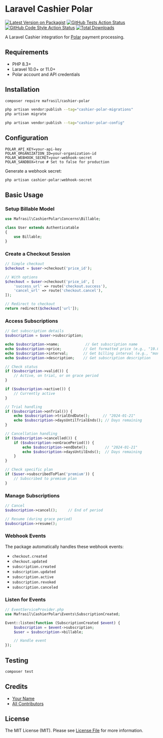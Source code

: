 # Laravel Cashier Polar

[![Latest Version on Packagist](https://img.shields.io/packagist/v/mafrasil/cashier-polar.svg?style=flat-square)](https://packagist.org/packages/mafrasil/cashier-polar)
[![GitHub Tests Action Status](https://img.shields.io/github/actions/workflow/status/mafrasil/cashier-polar/run-tests.yml?branch=main&label=tests&style=flat-square)](https://github.com/mafrasil/cashier-polar/actions?query=workflow%3Arun-tests+branch%3Amain)
[![GitHub Code Style Action Status](https://img.shields.io/github/actions/workflow/status/mafrasil/cashier-polar/fix-php-code-style-issues.yml?branch=main&label=code%20style&style=flat-square)](https://github.com/mafrasil/cashier-polar/actions?query=workflow%3A"Fix+PHP+code+style+issues"+branch%3Amain)
[![Total Downloads](https://img.shields.io/packagist/dt/mafrasil/cashier-polar.svg?style=flat-square)](https://packagist.org/packages/mafrasil/cashier-polar)

A Laravel Cashier integration for [Polar](https://polar.sh) payment processing.

## Requirements

-   PHP 8.3+
-   Laravel 10.0+ or 11.0+
-   Polar account and API credentials

## Installation

```bash
composer require mafrasil/cashier-polar

php artisan vendor:publish --tag="cashier-polar-migrations"
php artisan migrate

php artisan vendor:publish --tag="cashier-polar-config"
```

## Configuration

```env
POLAR_API_KEY=your-api-key
POLAR_ORGANIZATION_ID=your-organization-id
POLAR_WEBHOOK_SECRET=your-webhook-secret
POLAR_SANDBOX=true # Set to false for production
```

Generate a webhook secret:

```bash
php artisan cashier-polar:webhook-secret
```

## Basic Usage

### Setup Billable Model

```php
use Mafrasil\CashierPolar\Concerns\Billable;

class User extends Authenticatable
{
    use Billable;
}
```

### Create a Checkout Session

```php
// Simple checkout
$checkout = $user->checkout('price_id');

// With options
$checkout = $user->checkout('price_id', [
    'success_url' => route('checkout.success'),
    'cancel_url' => route('checkout.cancel'),
]);

// Redirect to checkout
return redirect($checkout['url']);
```

### Access Subscriptions

```php
// Get subscription details
$subscription = $user->subscription;

echo $subscription->name;            // Get subscription name
echo $subscription->price;          // Get formatted price (e.g., "10.00 USD")
echo $subscription->interval;       // Get billing interval (e.g., "month")
echo $subscription->description;    // Get subscription description

// Check status
if ($subscription->valid()) {
    // Active, on trial, or on grace period
}

if ($subscription->active()) {
    // Currently active
}

// Trial handling
if ($subscription->onTrial()) {
    echo $subscription->trialEndDate();      // "2024-01-21"
    echo $subscription->daysUntilTrialEnds(); // Days remaining
}

// Cancellation handling
if ($subscription->cancelled()) {
    if ($subscription->onGracePeriod()) {
        echo $subscription->endDate();        // "2024-01-21"
        echo $subscription->daysUntilEnds();  // Days remaining
    }
}

// Check specific plan
if ($user->subscribedToPlan('premium')) {
    // Subscribed to premium plan
}
```

### Manage Subscriptions

```php
// Cancel
$subscription->cancel();     // End of period

// Resume (during grace period)
$subscription->resume();
```

### Webhook Events

The package automatically handles these webhook events:

-   `checkout.created`
-   `checkout.updated`
-   `subscription.created`
-   `subscription.updated`
-   `subscription.active`
-   `subscription.revoked`
-   `subscription.canceled`

### Listen for Events

```php
// EventServiceProvider.php
use Mafrasil\CashierPolar\Events\SubscriptionCreated;

Event::listen(function (SubscriptionCreated $event) {
    $subscription = $event->subscription;
    $user = $subscription->billable;

    // Handle event
});
```

## Testing

```bash
composer test
```

## Credits

-   [Your Name](https://github.com/yourusername)
-   [All Contributors](../../contributors)

## License

The MIT License (MIT). Please see [License File](LICENSE.md) for more information.
